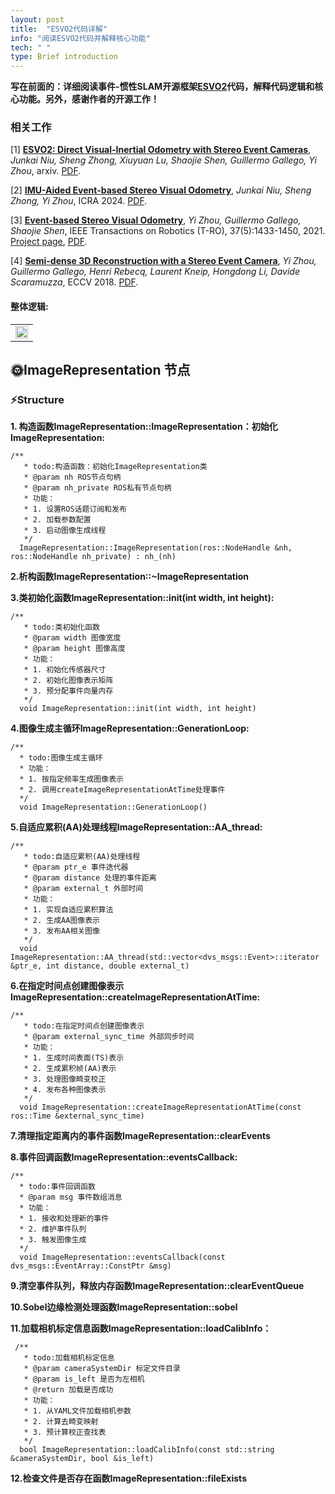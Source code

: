 ```yaml
---
layout: post
title:  "ESVO2代码详解"
info: "阅读ESVO2代码并解释核心功能"
tech: " "
type: Brief introduction 
---
```


**写在前面的：详细阅读事件-惯性SLAM开源框架[ESVO2](https://github.com/NAIL-HNU/ESVO2)代码，解释代码逻辑和核心功能。另外，感谢作者的开源工作！**

### **相关工作**

[1] **[ESVO2: Direct Visual-Inertial Odometry with Stereo Event Cameras](https://arxiv.org/abs/2410.09374)**, *Junkai Niu, Sheng Zhong, Xiuyuan Lu, Shaojie Shen, Guillermo Gallego, Yi Zhou*, arxiv. [PDF](https://arxiv.org/abs/2410.09374).

[2] **[IMU-Aided Event-based Stereo Visual Odometry](https://arxiv.org/abs/2405.04071)**, *Junkai Niu, Sheng Zhong, Yi Zhou*, ICRA 2024. [PDF](https://arxiv.org/pdf/2405.04071).

[3] **[Event-based Stereo Visual Odometry](https://arxiv.org/abs/2007.15548)**, *Yi Zhou, Guillermo Gallego, Shaojie Shen*, IEEE Transactions on Robotics (T-RO), 37(5):1433-1450, 2021. [Project page](https://sites.google.com/view/esvo-project-page/home), [PDF](https://arxiv.org/pdf/2007.15548).

[4] **[Semi-dense 3D Reconstruction with a Stereo Event Camera](https://arxiv.org/abs/1807.07429)**, *Yi Zhou, Guillermo Gallego, Henri Rebecq, Laurent Kneip, Hongdong Li, Davide Scaramuzza*, ECCV 2018. [PDF](http://rpg.ifi.uzh.ch/docs/ECCV18_Zhou.pdf).

#### 整体逻辑: 

<table rules="none" align="center">
	<tr>
		<td>
			<center>
				<img src="https://effun.xyz/assets/img/20250117/Quicker_20250119_012256.png" width="100%" />
				<br/>
				<font color="AAAAAA"></font>
			</center>
		</td>
	</tr>
</table>

## &#127774;ImageRepresentation 节点

### &#9889;Structure

**1. 构造函数ImageRepresentation::ImageRepresentation：初始化ImageRepresentation:**

```
/**
   * todo:构造函数：初始化ImageRepresentation类
   * @param nh ROS节点句柄
   * @param nh_private ROS私有节点句柄
   * 功能：
   * 1. 设置ROS话题订阅和发布
   * 2. 加载参数配置
   * 3. 启动图像生成线程
   */
  ImageRepresentation::ImageRepresentation(ros::NodeHandle &nh, ros::NodeHandle nh_private) : nh_(nh)

```

**2.析构函数ImageRepresentation::~ImageRepresentation**

**3.类初始化函数ImageRepresentation::init(int width, int height):**

```
/**
   * todo:类初始化函数
   * @param width 图像宽度
   * @param height 图像高度
   * 功能：
   * 1. 初始化传感器尺寸
   * 2. 初始化图像表示矩阵
   * 3. 预分配事件向量内存
   */
  void ImageRepresentation::init(int width, int height)
```

**4.图像生成主循环ImageRepresentation::GenerationLoop:**

```
/**
  * todo:图像生成主循环
  * 功能：
  * 1. 按指定频率生成图像表示
  * 2. 调用createImageRepresentationAtTime处理事件
  */
  void ImageRepresentation::GenerationLoop()
```

**5.自适应累积(AA)处理线程ImageRepresentation::AA_thread:**
```
/**
   * todo:自适应累积(AA)处理线程
   * @param ptr_e 事件迭代器
   * @param distance 处理的事件距离
   * @param external_t 外部时间
   * 功能：
   * 1. 实现自适应累积算法
   * 2. 生成AA图像表示
   * 3. 发布AA相关图像
   */
  void ImageRepresentation::AA_thread(std::vector<dvs_msgs::Event>::iterator &ptr_e, int distance, double external_t)
```

**6.在指定时间点创建图像表示ImageRepresentation::createImageRepresentationAtTime:**
```
/**
   * todo:在指定时间点创建图像表示
   * @param external_sync_time 外部同步时间
   * 功能：
   * 1. 生成时间表面(TS)表示
   * 2. 生成累积帧(AA)表示
   * 3. 处理图像畸变校正
   * 4. 发布各种图像表示
   */
  void ImageRepresentation::createImageRepresentationAtTime(const ros::Time &external_sync_time)
```

**7.清理指定距离内的事件函数ImageRepresentation::clearEvents**

**8.事件回调函数ImageRepresentation::eventsCallback:**
```
/**
  * todo:事件回调函数
  * @param msg 事件数组消息
  * 功能：
  * 1. 接收和处理新的事件
  * 2. 维护事件队列
  * 3. 触发图像生成
  */
  void ImageRepresentation::eventsCallback(const dvs_msgs::EventArray::ConstPtr &msg)
```

**9.清空事件队列，释放内存函数ImageRepresentation::clearEventQueue**

**10.Sobel边缘检测处理函数ImageRepresentation::sobel**

**11.加载相机标定信息函数ImageRepresentation::loadCalibInfo：**
```
 /**
   * todo:加载相机标定信息
   * @param cameraSystemDir 标定文件目录
   * @param is_left 是否为左相机
   * @return 加载是否成功
   * 功能：
   * 1. 从YAML文件加载相机参数
   * 2. 计算去畸变映射
   * 3. 预计算校正查找表
   */
  bool ImageRepresentation::loadCalibInfo(const std::string &cameraSystemDir, bool &is_left)
```

**12.检查文件是否存在函数ImageRepresentation::fileExists**

### 


